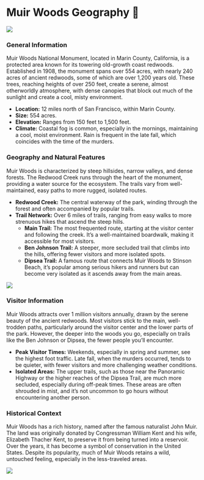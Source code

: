 # Muir Woods Geography 🌲

![](https://upload.wikimedia.org/wikipedia/commons/e/e1/Muir_Woods_Path_Through_Trees_June_2022.jpg)

### General Information

Muir Woods National Monument, located in Marin County, California, is a protected area known for its towering old-growth coast redwoods. Established in 1908, the monument spans over 554 acres, with nearly 240 acres of ancient redwoods, some of which are over 1,200 years old. These trees, reaching heights of over 250 feet, create a serene, almost otherworldly atmosphere, with dense canopies that block out much of the sunlight and create a cool, misty environment.

- **Location:** 12 miles north of San Francisco, within Marin County.
- **Size:** 554 acres.
- **Elevation:** Ranges from 150 feet to 1,500 feet.
- **Climate:** Coastal fog is common, especially in the mornings, maintaining a cool, moist environment. Rain is frequent in the late fall, which coincides with the time of the murders.

### Geography and Natural Features

Muir Woods is characterized by steep hillsides, narrow valleys, and dense forests. The Redwood Creek runs through the heart of the monument, providing a water source for the ecosystem. The trails vary from well-maintained, easy paths to more rugged, isolated routes.

- **Redwood Creek:** The central waterway of the park, winding through the forest and often accompanied by popular trails.
- **Trail Network:** Over 6 miles of trails, ranging from easy walks to more strenuous hikes that ascend the steep hills.
  - **Main Trail:** The most frequented route, starting at the visitor center and following the creek. It’s a well-maintained boardwalk, making it accessible for most visitors.
  - **Ben Johnson Trail:** A steeper, more secluded trail that climbs into the hills, offering fewer visitors and more isolated spots.
  - **Dipsea Trail:** A famous route that connects Muir Woods to Stinson Beach, it’s popular among serious hikers and runners but can become very isolated as it ascends away from the main areas.

![](https://cdn2.picryl.com/photo/2021/02/11/muir-woods-bridge-overlooking-redwood-creek-86757c-1024.jpg)

### Visitor Information

Muir Woods attracts over 1 million visitors annually, drawn by the serene beauty of the ancient redwoods. Most visitors stick to the main, well-trodden paths, particularly around the visitor center and the lower parts of the park. However, the deeper into the woods you go, especially on trails like the Ben Johnson or Dipsea, the fewer people you’ll encounter.

- **Peak Visitor Times:** Weekends, especially in spring and summer, see the highest foot traffic. Late fall, when the murders occurred, tends to be quieter, with fewer visitors and more challenging weather conditions.
- **Isolated Areas:** The upper trails, such as those near the Panoramic Highway or the higher reaches of the Dipsea Trail, are much more secluded, especially during off-peak times. These areas are often shrouded in mist, and it’s not uncommon to go hours without encountering another person.

### Historical Context

Muir Woods has a rich history, named after the famous naturalist John Muir. The land was originally donated by Congressman William Kent and his wife, Elizabeth Thacher Kent, to preserve it from being turned into a reservoir. Over the years, it has become a symbol of conservation in the United States. Despite its popularity, much of Muir Woods retains a wild, untouched feeling, especially in the less-traveled areas.

![](https://upload.wikimedia.org/wikipedia/commons/6/69/Muir_Woods_National_Monument_2010_10.JPG)
